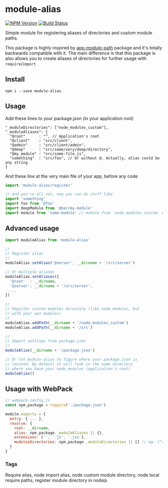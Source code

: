 # module-alias
[![NPM Version][npm-image]][npm-url]
[![Build Status][travis-image]][travis-url]

Simple module for registering aliases of directories and custom module paths.

This package is highly inspired by [app-module-path](https://www.npmjs.com/package/app-module-path) package and it's totally backwards compatible with it. The main difference is that this package is also allows you to create aliases of directories for further usage with `require`/`import`

## Install

```
npm i --save module-alias
```

## Usage

Add these lines to your package.json (in your application root)

```
"_moduleDirectories": ["node_modules_custom"],
"_moduleAliases": {
  "@root"      : "", // Application's root
  "@client"    : "src/client",
  "@admin"     : "src/client/admin",
  "@deep"      : "src/some/very/deep/directory",
  "@my_module" : "src/some-file.js",
  "something"  : "src/foo", // Or without @. Actually, alias could be any string
}
```

And these line at the very main file of your app, before any code

```js
import 'module-alias/register'

// And you're all set, now you can do stuff like
import 'something'
import foo from '@foo'
import deepModule from '@bar/my-module'
import module from 'some-module' // module from `node_modules_custom` directory
```

## Advanced usage

```js
import moduleAlias from 'module-alias'

//
// Register alias
//
moduleAlias.setAlias('@server', __dirname + '/src/server')

// Or multiple aliases
moduleAlias.setAliases({
  '@root'  : __dirname,
  '@server': __dirname + '/src/server',
  ...
})

//
// Register custom modules directory (like node_modules, but
// with your own modules)
//
moduleAlias.addPath(__dirname + '/node_modules_custom')
moduleAlias.addPath(__dirname + '/src')

//
// Import settings from package.json
//
moduleAlias(__dirname + '/package.json')

// Or let mudule-alias to figure where your package.json is
// located. By default it will look in the same directory
// where you have your node_modules (application's root)
moduleAlias()
```

## Usage with WebPack

```js
// webpack.config.js
const npm_package = require('./package.json')

module.exports = {
  entry: { ... },
  resolve: {
    root: __dirname,
    alias: npm_package._moduleAliases || {},
    extensions: ['', '.js', '.jsx'],
    modulesDirectories: npm_package._moduleDirectories || [] // eg: ["node_modules", "node_modules_custom", "src"]
  }
}
```

### Tags
Require alias, node import alias, node custom module directory, node local require paths, register module directory in nodejs

[npm-image]: https://img.shields.io/npm/v/module-alias.svg
[npm-url]: https://npmjs.org/package/module-alias
[travis-image]: https://img.shields.io/travis/ilearnio/module-alias/master.svg
[travis-url]: https://travis-ci.org/ilearnio/module-alias
